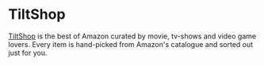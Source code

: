 # TiltShop

[TiltShop](www.tiltshop.co) is the best of Amazon curated by movie, tv-shows and video game lovers.
Every item is hand-picked from Amazon's catalogue and sorted out just for you.

